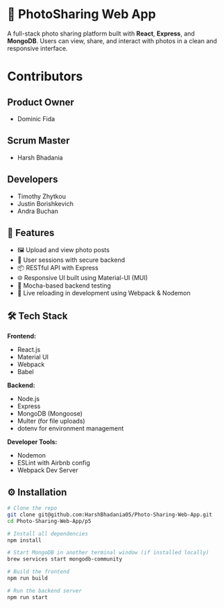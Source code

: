 # 📸 PhotoSharing Web App

A full-stack photo sharing platform built with **React**, **Express**, and **MongoDB**. Users can view, share, and interact with photos in a clean and responsive interface.

# Contributors 
## Product Owner
- Dominic Fida
## Scrum Master
- Harsh Bhadania
## Developers
- Timothy Zhytkou
- Justin Borishkevich
- Andra Buchan

## 🚀 Features

- 🖼️ Upload and view photo posts
- 👤 User sessions with secure backend
- 📦 RESTful API with Express
- 🌐 Responsive UI built using Material-UI (MUI)
- 🧪 Mocha-based backend testing
- 🔄 Live reloading in development using Webpack & Nodemon

## 🛠️ Tech Stack

**Frontend:**
- React.js
- Material UI
- Webpack
- Babel

**Backend:**
- Node.js
- Express
- MongoDB (Mongoose)
- Multer (for file uploads)
- dotenv for environment management

**Developer Tools:**
- Nodemon
- ESLint with Airbnb config
- Webpack Dev Server


## ⚙️ Installation

```bash
# Clone the repo
git clone git@github.com:HarshBhadania05/Photo-Sharing-Web-App.git
cd Photo-Sharing-Web-App/p5

# Install all dependencies
npm install

# Start MongoDB in another terminal window (if installed locally)
brew services start mongodb-community

# Build the frontend
npm run build

# Run the backend server
npm run start
